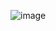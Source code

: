 ![image](https://user-images.githubusercontent.com/51853700/134800586-e49cf1fa-1fcc-49e1-bf2a-a2446a862855.png)
